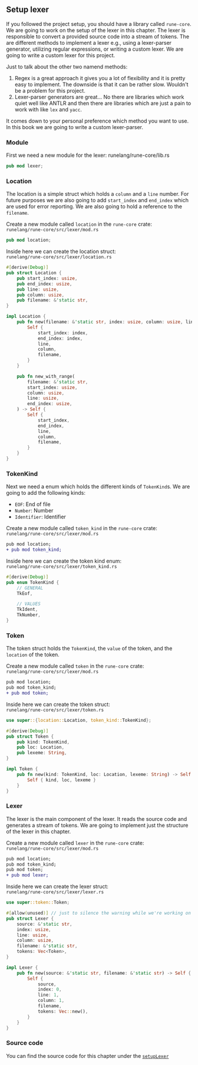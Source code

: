 ## Setup lexer

If you followed the project setup, you should have a library called `rune-core`. We are going to work on the setup of the lexer in this chapter. The lexer is responsible to convert a provided source code into a stream of tokens. The are different methods to implement a lexer e.g., using a lexer-parser generator, utilizing regular expressions, or writing a custom lexer. We are going to write a custom lexer for this project.

Just to talk about the other two namend methods:

1. Regex is a great approach it gives you a lot of flexibility and it is pretty easy to implement. The downside is that it can be rather slow. Wouldn't be a problem for this project.
2. Lexer-parser generators are great... No there are libraries which work quiet well like ANTLR and then there are libraries which are just a pain to work with like `lex` and `yacc`.

It comes down to your personal preference which method you want to use. In this book we are going to write a custom lexer-parser.

### Module

First we need a new module for the lexer:
runelang/rune-core/lib.rs

```rust
pub mod lexer;
```

### Location

The location is a simple struct which holds a `column` and a `line` number. For future purposes we are also going to add `start_index` and `end_index` which are used for error reporting. We are also going to hold a reference to the `filename`.

Create a new module called `location` in the `rune-core` crate: \
`runelang/rune-core/src/lexer/mod.rs`

```rust
pub mod location;
```

Inside here we can create the location struct: \
`runelang/rune-core/src/lexer/location.rs`

```rust
#[derive(Debug)]
pub struct Location {
    pub start_index: usize,
    pub end_index: usize,
    pub line: usize,
    pub column: usize,
    pub filename: &'static str,
}

impl Location {
    pub fn new(filename: &'static str, index: usize, column: usize, line: usize) -> Self {
        Self {
            start_index: index,
            end_index: index,
            line,
            column,
            filename,
        }
    }

    pub fn new_with_range(
        filename: &'static str,
        start_index: usize,
        column: usize,
        line: usize,
        end_index: usize,
    ) -> Self {
        Self {
            start_index,
            end_index,
            line,
            column,
            filename,
        }
    }
}
```

### TokenKind

Next we need a enum which holds the different kinds of `TokenKind`s. We are going to add the following kinds:

- `EOF`: End of file
- `Number`: Number
- `Identifier`: Identifier

Create a new module called `token_kind` in the `rune-core` crate: \
`runelang/rune-core/src/lexer/mod.rs`

```diff
pub mod location;
+ pub mod token_kind;
```

Inside here we can create the token kind enum: \
`runelang/rune-core/src/lexer/token_kind.rs`

```rust
#[derive(Debug)]
pub enum TokenKind {
    // GENERAL
    TkEof,

    // VALUES
    TkIdent,
    TkNumber,
}
```

### Token

The token struct holds the `TokenKind`, the `value` of the token, and the `location` of the token.

Create a new module called `token` in the `rune-core` crate: \
`runelang/rune-core/src/lexer/mod.rs`

```diff
pub mod location;
pub mod token_kind;
+ pub mod token;
```

Inside here we can create the token struct: \
`runelang/rune-core/src/lexer/token.rs`

```rust
use super::{location::Location, token_kind::TokenKind};

#[derive(Debug)]
pub struct Token {
    pub kind: TokenKind,
    pub loc: Location,
    pub lexeme: String,
}

impl Token {
    pub fn new(kind: TokenKind, loc: Location, lexeme: String) -> Self {
        Self { kind, loc, lexeme }
    }
}
```

### Lexer

The lexer is the main component of the lexer. It reads the source code and generates a stream of tokens. We are going to implement just the structure of the lexer in this chapter.

Create a new module called `lexer` in the `rune-core` crate: \
`runelang/rune-core/src/lexer/mod.rs`

```diff
pub mod location;
pub mod token_kind;
pub mod token;
+ pub mod lexer;
```

Inside here we can create the lexer struct: \
`runelang/rune-core/src/lexer/lexer.rs`

```rust
use super::token::Token;

#[allow(unused)] // just to silence the warning while we're working on this
pub struct Lexer {
    source: &'static str,
    index: usize,
    line: usize,
    column: usize,
    filename: &'static str,
    tokens: Vec<Token>,
}

impl Lexer {
    pub fn new(source: &'static str, filename: &'static str) -> Self {
        Self {
            source,
            index: 0,
            line: 1,
            column: 1,
            filename,
            tokens: Vec::new(),
        }
    }
}
```

### Source code

You can find the source code for this chapter under the [`setupLexer`](https://github.com/DevInSilence/runelang/releases/tag/setupLexer)